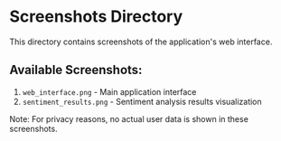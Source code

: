 # Screenshots Directory

This directory contains screenshots of the application's web interface.

## Available Screenshots:

1. `web_interface.png` - Main application interface
2. `sentiment_results.png` - Sentiment analysis results visualization

Note: For privacy reasons, no actual user data is shown in these screenshots.
